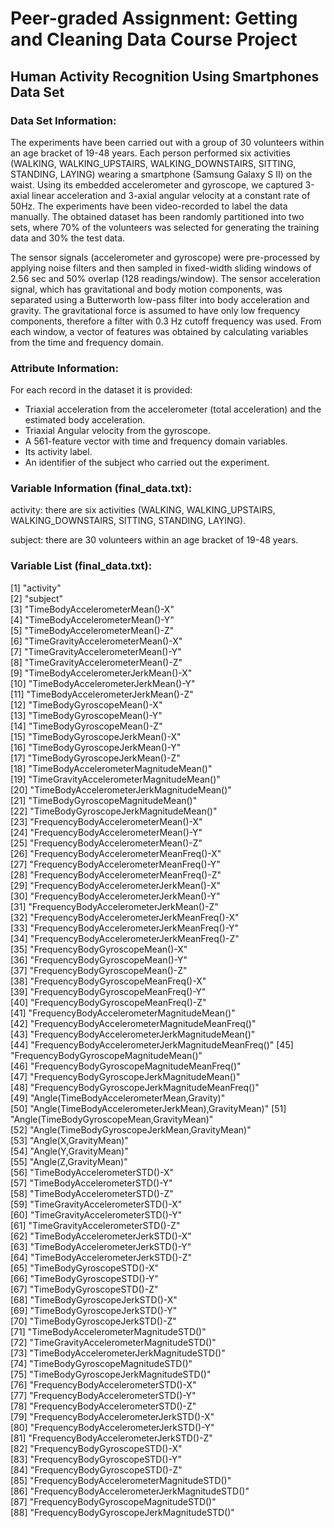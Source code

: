 # Peer-graded Assignment: Getting and Cleaning Data Course Project

## Human Activity Recognition Using Smartphones Data Set

### Data Set Information:

The experiments have been carried out with a group of 30 volunteers within an age bracket of 19-48 years. Each person performed six activities (WALKING, WALKING_UPSTAIRS, WALKING_DOWNSTAIRS, SITTING, STANDING, LAYING) wearing a smartphone (Samsung Galaxy S II) on the waist. Using its embedded accelerometer and gyroscope, we captured 3-axial linear acceleration and 3-axial angular velocity at a constant rate of 50Hz. The experiments have been video-recorded to label the data manually. The obtained dataset has been randomly partitioned into two sets, where 70% of the volunteers was selected for generating the training data and 30% the test data.

The sensor signals (accelerometer and gyroscope) were pre-processed by applying noise filters and then sampled in fixed-width sliding windows of 2.56 sec and 50% overlap (128 readings/window). The sensor acceleration signal, which has gravitational and body motion components, was separated using a Butterworth low-pass filter into body acceleration and gravity. The gravitational force is assumed to have only low frequency components, therefore a filter with 0.3 Hz cutoff frequency was used. From each window, a vector of features was obtained by calculating variables from the time and frequency domain.

### Attribute Information:

For each record in the dataset it is provided:
- Triaxial acceleration from the accelerometer (total acceleration) and the estimated body acceleration.
- Triaxial Angular velocity from the gyroscope.
- A 561-feature vector with time and frequency domain variables.
- Its activity label.
- An identifier of the subject who carried out the experiment. 

### Variable Information (final_data.txt):

activity: there are six activities (WALKING, WALKING_UPSTAIRS, WALKING_DOWNSTAIRS, SITTING, STANDING, LAYING).

subject: there are 30 volunteers within an age bracket of 19-48 years.

### Variable List (final_data.txt):

 [1] "activity"                                         
 [2] "subject"                                          
 [3] "TimeBodyAccelerometerMean()-X"                    
 [4] "TimeBodyAccelerometerMean()-Y"                    
 [5] "TimeBodyAccelerometerMean()-Z"                    
 [6] "TimeGravityAccelerometerMean()-X"                 
 [7] "TimeGravityAccelerometerMean()-Y"                 
 [8] "TimeGravityAccelerometerMean()-Z"                 
 [9] "TimeBodyAccelerometerJerkMean()-X"                
[10] "TimeBodyAccelerometerJerkMean()-Y"                
[11] "TimeBodyAccelerometerJerkMean()-Z"                
[12] "TimeBodyGyroscopeMean()-X"                        
[13] "TimeBodyGyroscopeMean()-Y"                        
[14] "TimeBodyGyroscopeMean()-Z"                        
[15] "TimeBodyGyroscopeJerkMean()-X"                    
[16] "TimeBodyGyroscopeJerkMean()-Y"                    
[17] "TimeBodyGyroscopeJerkMean()-Z"                    
[18] "TimeBodyAccelerometerMagnitudeMean()"             
[19] "TimeGravityAccelerometerMagnitudeMean()"          
[20] "TimeBodyAccelerometerJerkMagnitudeMean()"         
[21] "TimeBodyGyroscopeMagnitudeMean()"                 
[22] "TimeBodyGyroscopeJerkMagnitudeMean()"             
[23] "FrequencyBodyAccelerometerMean()-X"               
[24] "FrequencyBodyAccelerometerMean()-Y"               
[25] "FrequencyBodyAccelerometerMean()-Z"               
[26] "FrequencyBodyAccelerometerMeanFreq()-X"           
[27] "FrequencyBodyAccelerometerMeanFreq()-Y"           
[28] "FrequencyBodyAccelerometerMeanFreq()-Z"           
[29] "FrequencyBodyAccelerometerJerkMean()-X"           
[30] "FrequencyBodyAccelerometerJerkMean()-Y"           
[31] "FrequencyBodyAccelerometerJerkMean()-Z"           
[32] "FrequencyBodyAccelerometerJerkMeanFreq()-X"       
[33] "FrequencyBodyAccelerometerJerkMeanFreq()-Y"       
[34] "FrequencyBodyAccelerometerJerkMeanFreq()-Z"       
[35] "FrequencyBodyGyroscopeMean()-X"                   
[36] "FrequencyBodyGyroscopeMean()-Y"                   
[37] "FrequencyBodyGyroscopeMean()-Z"                   
[38] "FrequencyBodyGyroscopeMeanFreq()-X"               
[39] "FrequencyBodyGyroscopeMeanFreq()-Y"               
[40] "FrequencyBodyGyroscopeMeanFreq()-Z"               
[41] "FrequencyBodyAccelerometerMagnitudeMean()"        
[42] "FrequencyBodyAccelerometerMagnitudeMeanFreq()"    
[43] "FrequencyBodyAccelerometerJerkMagnitudeMean()"    
[44] "FrequencyBodyAccelerometerJerkMagnitudeMeanFreq()"
[45] "FrequencyBodyGyroscopeMagnitudeMean()"            
[46] "FrequencyBodyGyroscopeMagnitudeMeanFreq()"        
[47] "FrequencyBodyGyroscopeJerkMagnitudeMean()"        
[48] "FrequencyBodyGyroscopeJerkMagnitudeMeanFreq()"    
[49] "Angle(TimeBodyAccelerometerMean,Gravity)"         
[50] "Angle(TimeBodyAccelerometerJerkMean),GravityMean)"
[51] "Angle(TimeBodyGyroscopeMean,GravityMean)"         
[52] "Angle(TimeBodyGyroscopeJerkMean,GravityMean)"     
[53] "Angle(X,GravityMean)"                             
[54] "Angle(Y,GravityMean)"                             
[55] "Angle(Z,GravityMean)"                             
[56] "TimeBodyAccelerometerSTD()-X"                     
[57] "TimeBodyAccelerometerSTD()-Y"                     
[58] "TimeBodyAccelerometerSTD()-Z"                     
[59] "TimeGravityAccelerometerSTD()-X"                  
[60] "TimeGravityAccelerometerSTD()-Y"                  
[61] "TimeGravityAccelerometerSTD()-Z"                  
[62] "TimeBodyAccelerometerJerkSTD()-X"                 
[63] "TimeBodyAccelerometerJerkSTD()-Y"                 
[64] "TimeBodyAccelerometerJerkSTD()-Z"                 
[65] "TimeBodyGyroscopeSTD()-X"                         
[66] "TimeBodyGyroscopeSTD()-Y"                         
[67] "TimeBodyGyroscopeSTD()-Z"                         
[68] "TimeBodyGyroscopeJerkSTD()-X"                     
[69] "TimeBodyGyroscopeJerkSTD()-Y"                     
[70] "TimeBodyGyroscopeJerkSTD()-Z"                     
[71] "TimeBodyAccelerometerMagnitudeSTD()"              
[72] "TimeGravityAccelerometerMagnitudeSTD()"           
[73] "TimeBodyAccelerometerJerkMagnitudeSTD()"          
[74] "TimeBodyGyroscopeMagnitudeSTD()"                  
[75] "TimeBodyGyroscopeJerkMagnitudeSTD()"              
[76] "FrequencyBodyAccelerometerSTD()-X"                
[77] "FrequencyBodyAccelerometerSTD()-Y"                
[78] "FrequencyBodyAccelerometerSTD()-Z"                
[79] "FrequencyBodyAccelerometerJerkSTD()-X"            
[80] "FrequencyBodyAccelerometerJerkSTD()-Y"            
[81] "FrequencyBodyAccelerometerJerkSTD()-Z"            
[82] "FrequencyBodyGyroscopeSTD()-X"                    
[83] "FrequencyBodyGyroscopeSTD()-Y"                    
[84] "FrequencyBodyGyroscopeSTD()-Z"                    
[85] "FrequencyBodyAccelerometerMagnitudeSTD()"         
[86] "FrequencyBodyAccelerometerJerkMagnitudeSTD()"     
[87] "FrequencyBodyGyroscopeMagnitudeSTD()"             
[88] "FrequencyBodyGyroscopeJerkMagnitudeSTD()" 

